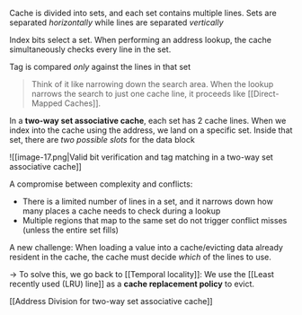 Cache is divided into sets, and each set contains multiple lines. Sets are separated *horizontally* while lines are separated *vertically*

Index bits select a set.  When performing an address lookup, the cache simultaneously checks every line in the set.

Tag is compared *only* against the lines in that set

> Think of it like narrowing down the search area.  When the lookup narrows the search to just one cache line, it proceeds like [[Direct-Mapped Caches]].


In a **two-way set associative cache**, each set has 2 cache lines. When we index into the cache using the address, we land on a specific set. Inside that set, there are *two possible slots* for the data block

![[image-17.png|Valid bit verification and tag matching in a two-way set associative cache]]

A compromise between complexity and conflicts:

- There is a limited number of lines in a set, and it narrows down how many places a cache needs to check during a lookup
- Multiple regions that map to the same set do not trigger conflict misses (unless the entire set fills)

A new challenge: When loading a value into a cache/evicting data already resident in the cache, the cache must decide *which* of the lines to use. 

-> To solve this, we go back to [[Temporal locality]]:  We use the [[Least recently used (LRU) line]] as a **cache replacement policy** to evict.

[[Address Division for two-way set associative cache]]
